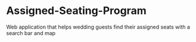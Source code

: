 # Assigned-Seating-Program
Web application that helps wedding guests find their assigned seats with a search bar and map
